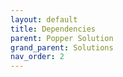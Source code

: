 ```yaml
---
layout: default
title: Dependencies
parent: Popper Solution
grand_parent: Solutions
nav_order: 2
---
```

